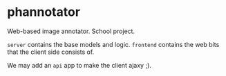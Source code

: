 phannotator
===========

Web-based image annotator. School project.


`server` contains the base models and logic.
`frontend` contains the web bits that the client side consists of.

We may add an `api` app to make the client ajaxy ;).
